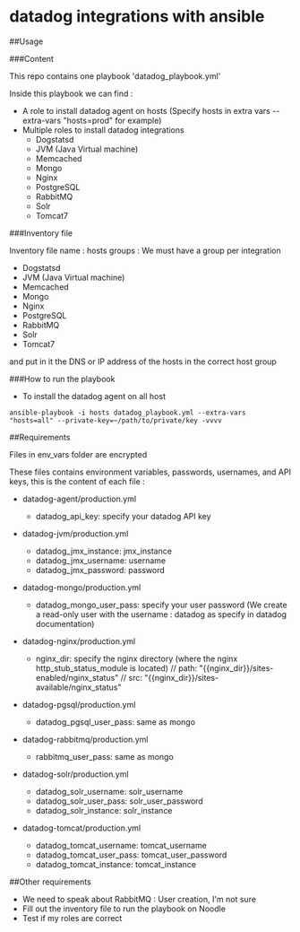 # datadog integrations with ansible

##Usage 

###Content

This repo contains one playbook 'datadog_playbook.yml'

Inside this playbook we can find :

- A role to install datadog agent on hosts (Specify hosts in extra vars --extra-vars "hosts=prod" for example)
- Multiple roles to install datadog integrations
	* Dogstatsd
	* JVM (Java Virtual machine)
	* Memcached
	* Mongo
	* Nginx
	* PostgreSQL
	* RabbitMQ
	* Solr
	* Tomcat7

###Inventory file

Inventory file name : hosts
groups : We must have a group per integration

* Dogstatsd
* JVM (Java Virtual machine)
* Memcached
* Mongo
* Nginx
* PostgreSQL
* RabbitMQ
* Solr
* Tomcat7

and put in it the DNS or IP address of the hosts in the correct host group

###How to run the playbook

* To install the datadog agent on all host

```
ansible-playbook -i hosts datadog_playbook.yml --extra-vars "hosts=all" --private-key=~/path/to/private/key -vvvv
```

##Requirements

Files in env_vars folder are encrypted 

These files contains environment variables, passwords, usernames, and API keys, this is the content of each file :

* datadog-agent/production.yml
	- datadog_api_key: specify your datadog API key

* datadog-jvm/production.yml
	- datadog_jmx_instance: jmx_instance
	- datadog_jmx_username: username 
	- datadog_jmx_password: password 

* datadog-mongo/production.yml
	- datadog_mongo_user_pass: specify your user password (We create a read-only user with the username : datadog as specify in datadog documentation)

* datadog-nginx/production.yml
	- nginx_dir: specify the nginx directory (where the nginx http_stub_status_module is located)
	// path: "{{nginx_dir}}/sites-enabled/nginx_status"
    // src: "{{nginx_dir}}/sites-available/nginx_status"

* datadog-pgsql/production.yml
	- datadog_pgsql_user_pass: same as mongo

* datadog-rabbitmq/production.yml
	- rabbitmq_user_pass: same as mongo

* datadog-solr/production.yml
	- datadog_solr_username: solr_username
	- datadog_solr_user_pass: solr_user_password
	- datadog_solr_instance: solr_instance

* datadog-tomcat/production.yml
	- datadog_tomcat_username: tomcat_username
	- datadog_tomcat_user_pass: tomcat_user_password
	- datadog_tomcat_instance: tomcat_instance

##Other requirements

- We need to speak about RabbitMQ : User creation, I'm not sure
- Fill out the inventory file to run the playbook on Noodle 
- Test if my roles are correct




